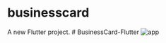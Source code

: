 # businesscard

A new Flutter project.
#   B u s i n e s s C a r d - F l u t t e r 
 
 ![app](https://github.com/NitiponZZZZ/BusinessCard-Flutter/assets/109139000/55cd17a0-05f0-4346-b962-0ec360445ad7)

